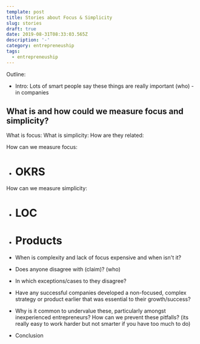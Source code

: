 ```yaml
---
template: post
title: Stories about Focus & Simplicity
slug: stories
draft: true
date: 2019-08-31T08:33:03.565Z
description: '-'
category: entrepreneuship
tags:
  - entrepreneuship
---
```

Outline: 

- Intro: Lots of smart people say these things are really important (who) - in companies

## What is and how could we measure focus and simplicity?

What is focus:
What is simplicity:
How are they related:

How can we measure focus:
- # OKRS

How can we measure simplicity:
- # LOC
- # Products

- When is complexity and lack of focus expensive and when isn't it?
- Does anyone disagree with (claim)? (who)
- In which exceptions/cases to they disagree?
- Have any successful companies developed a non-focused, complex strategy or product earlier that was essential to their growth/success?
- Why is it common to undervalue these, particularly amongst inexperienced entrepreneurs? How can we prevent these pitfalls? (its really easy to work harder but not smarter if you have too much to do)
- Conclusion

